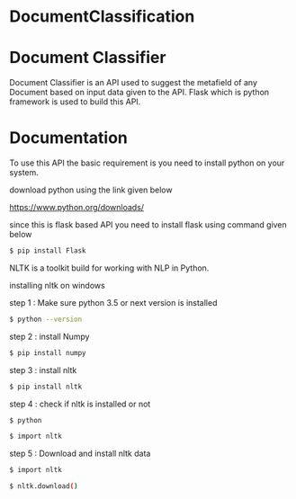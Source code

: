 # DocumentClassification
# Document Classifier
Document Classifier is an API used to suggest the metafield of any Document based on input data given to the API. Flask which is python framework is used to build this API.

# Documentation
To use this API the basic requirement is you need to install python on your system.

download python using the link given below

https://www.python.org/downloads/

since this is flask based API you need to install flask using command given below
```bash
$ pip install Flask
```

NLTK is a toolkit build for working with NLP in Python.

installing nltk on windows

step 1 : Make sure python 3.5 or next version is installed
```bash
$ python --version
```
step 2 : install Numpy
```bash
$ pip install numpy
```
step 3 : install nltk
```bash
$ pip install nltk
```
step 4 : check if nltk is installed or not
```bash
$ python

$ import nltk
```
step 5 : Download and install nltk data
```bash
$ import nltk
```
```bash
$ nltk.download()
```
